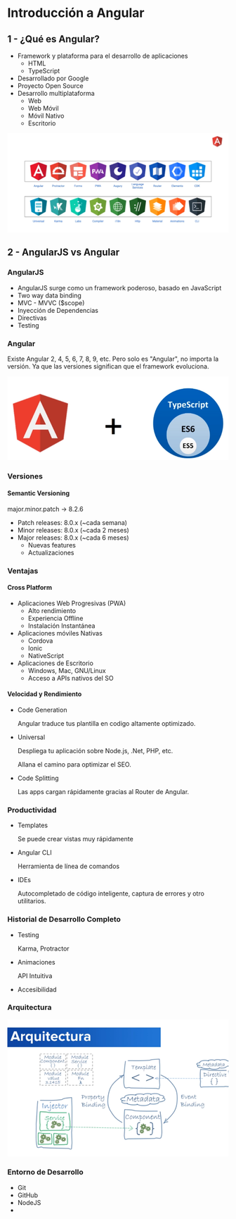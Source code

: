 # Introducción a Angular

## 1 - ¿Qué es Angular?

* Framework y plataforma para el desarrollo de aplicaciones
    * HTML
    * TypeScript
* Desarrollado por Google
* Proyecto Open Source
* Desarrollo multiplataforma
    * Web
    * Web Móvil
    * Móvil Nativo
    * Escritorio

![Plataforma Angular](../img/plataforma_angular.png)

## 2 - AngularJS vs Angular

### AngularJS

* AngularJS surge como un framework poderoso, basado en JavaScript
* Two way data binding
* MVC - MVVC ($scope)
* Inyección de Dependencias
* Directivas
* Testing

### Angular

Existe Angular 2, 4, 5, 6, 7, 8, 9, etc. Pero solo es "Angular", no importa la versión. Ya que las versiones significan que el framework evoluciona. 

![Angular](../img/angular_typescript.png)

### Versiones

#### Semantic Versioning

major.minor.patch -> 8.2.6

* Patch releases: 8.0.x (~cada semana)
* Minor releases: 8.0.x (~cada 2 meses)
* Major releases: 8.0.x (~cada 6 meses)
    * Nuevas features
    * Actualizaciones

### Ventajas

#### Cross Platform

* Aplicaciones Web Progresivas (PWA)
    * Alto rendimiento
    * Experiencia Offline
    * Instalación Instantánea
* Aplicaciones móviles Nativas
    * Cordova
    * Ionic
    * NativeScript
* Aplicaciones de Escritorio
    * Windows, Mac, GNU/Linux
    * Acceso a APIs nativos del SO

#### Velocidad y Rendimiento

* Code Generation

    Angular traduce tus plantilla en codigo altamente optimizado.

* Universal

    Despliega tu aplicación sobre Node.js, .Net, PHP, etc.

    Allana el camino para optimizar el SEO.

* Code Splitting

    Las apps cargan rápidamente gracias al Router de Angular.

### Productividad

* Templates

    Se puede crear vistas muy rápidamente

* Angular CLI

    Herramienta de línea de comandos

* IDEs

    Autocompletado de código inteligente, captura de errores y otro utilitarios.

### Historial de Desarrollo Completo

* Testing

    Karma, Protractor

* Animaciones

    API Intuitiva

* Accesibilidad

### Arquitectura

![Arquitectura angular](../img/arquitectura_angular.png)

### Entorno de Desarrollo

* Git
* GitHub
* NodeJS
* 